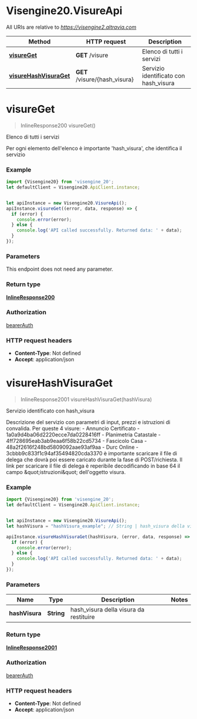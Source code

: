 # Visengine20.VisureApi

All URIs are relative to *https://visengine2.altravia.com*

Method | HTTP request | Description
------------- | ------------- | -------------
[**visureGet**](VisureApi.md#visureGet) | **GET** /visure | Elenco di tutti i servizi
[**visureHashVisuraGet**](VisureApi.md#visureHashVisuraGet) | **GET** /visure/{hash_visura} | Servizio identificato con hash_visura

<a name="visureGet"></a>
# **visureGet**
> InlineResponse200 visureGet()

Elenco di tutti i servizi

Per ogni elemento dell&#x27;elenco è importante &#x27;hash_visura&#x27;, che identifica il servizio

### Example
```javascript
import {Visengine20} from 'visengine_20';
let defaultClient = Visengine20.ApiClient.instance;


let apiInstance = new Visengine20.VisureApi();
apiInstance.visureGet((error, data, response) => {
  if (error) {
    console.error(error);
  } else {
    console.log('API called successfully. Returned data: ' + data);
  }
});
```

### Parameters
This endpoint does not need any parameter.

### Return type

[**InlineResponse200**](InlineResponse200.md)

### Authorization

[bearerAuth](../README.md#bearerAuth)

### HTTP request headers

 - **Content-Type**: Not defined
 - **Accept**: application/json

<a name="visureHashVisuraGet"></a>
# **visureHashVisuraGet**
> InlineResponse2001 visureHashVisuraGet(hashVisura)

Servizio identificato con hash_visura

Descrizione del servizio con parametri di input, prezzi e istruzioni di convalida.  Per queste 4 visure: - Annuncio Certificato - 1a0a9d4ba06d2220ecce7da0228416ff - Planimetria Catastale - 4ff728695eab3ab9eaa6f58b22cd5734 - Fascicolo Casa - 48a2f2616f248bd5809092aae93af9aa - Durc Online - 3cbbb9c833f1c94af35494820cda3370  è importante scaricare il file di delega che dovrà poi essere caricato durante la fase di POST/richiesta. Il link per scaricare il file di delega è reperibile decodificando in base 64 il campo \&quot;istruzioni\&quot; dell&#x27;oggetto visura.

### Example
```javascript
import {Visengine20} from 'visengine_20';
let defaultClient = Visengine20.ApiClient.instance;


let apiInstance = new Visengine20.VisureApi();
let hashVisura = "hashVisura_example"; // String | hash_visura della visura da restituire

apiInstance.visureHashVisuraGet(hashVisura, (error, data, response) => {
  if (error) {
    console.error(error);
  } else {
    console.log('API called successfully. Returned data: ' + data);
  }
});
```

### Parameters

Name | Type | Description  | Notes
------------- | ------------- | ------------- | -------------
 **hashVisura** | **String**| hash_visura della visura da restituire | 

### Return type

[**InlineResponse2001**](InlineResponse2001.md)

### Authorization

[bearerAuth](../README.md#bearerAuth)

### HTTP request headers

 - **Content-Type**: Not defined
 - **Accept**: application/json

